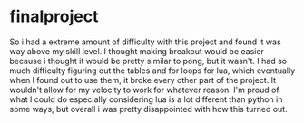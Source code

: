 # finalproject
So i had a extreme amount of difficulty with this project and found it was way above my skill level. I thought making breakout would be easier because i thought it would be pretty similar to pong, but it wasn't. I had so much difficulty figuring out the tables and for loops for lua, which eventually when I found out to use them, it broke every other part of the project. It wouldn't allow for my velocity to work for whatever reason. I'm proud of what I could do especially considering lua is a lot different than python in some ways, but overall i was pretty disappointed with how this turned out.
